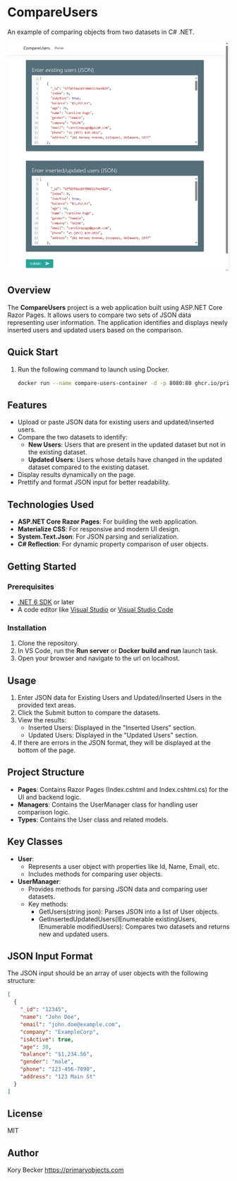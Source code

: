 # CompareUsers

An example of comparing objects from two datasets in C# .NET.

![screenshot](screenshot.png)

## Overview
The **CompareUsers** project is a web application built using ASP.NET Core Razor Pages. It allows users to compare two sets of JSON data representing user information. The application identifies and displays newly inserted users and updated users based on the comparison.

## Quick Start

1. Run the following command to launch using Docker.
    ```bash
    docker run --name compare-users-container -d -p 8080:80 ghcr.io/primaryobjects/compare-users:latest
    ```

## Features
- Upload or paste JSON data for existing users and updated/inserted users.
- Compare the two datasets to identify:
  - **New Users**: Users that are present in the updated dataset but not in the existing dataset.
  - **Updated Users**: Users whose details have changed in the updated dataset compared to the existing dataset.
- Display results dynamically on the page.
- Prettify and format JSON input for better readability.

## Technologies Used
- **ASP.NET Core Razor Pages**: For building the web application.
- **Materialize CSS**: For responsive and modern UI design.
- **System.Text.Json**: For JSON parsing and serialization.
- **C# Reflection**: For dynamic property comparison of user objects.

## Getting Started

### Prerequisites
- [.NET 6 SDK](https://dotnet.microsoft.com/download/dotnet/6.0) or later
- A code editor like [Visual Studio](https://visualstudio.microsoft.com/) or [Visual Studio Code](https://code.visualstudio.com/)

### Installation
1. Clone the repository.
2. In VS Code, run the **Run server** or **Docker build and run** launch task.
3. Open your browser and navigate to the url on localhost.

## Usage
1. Enter JSON data for Existing Users and Updated/Inserted Users in the provided text areas.
2. Click the Submit button to compare the datasets.
3. View the results:
    - Inserted Users: Displayed in the "Inserted Users" section.
    - Updated Users: Displayed in the "Updated Users" section.
4. If there are errors in the JSON format, they will be displayed at the bottom of the page.

## Project Structure
- **Pages**: Contains Razor Pages (Index.cshtml and Index.cshtml.cs) for the UI and backend logic.
- **Managers**: Contains the UserManager class for handling user comparison logic.
- **Types**: Contains the User class and related models.

## Key Classes
- **User**:
    - Represents a user object with properties like Id, Name, Email, etc.
    - Includes methods for comparing user objects.
- **UserManager**:
    - Provides methods for parsing JSON data and comparing user datasets.
    - Key methods:
        - GetUsers(string json): Parses JSON into a list of User objects.
        - GetInsertedUpdatedUsers(IEnumerable<User> existingUsers, IEnumerable<User> modifiedUsers): Compares two datasets and returns new and updated users.

## JSON Input Format
The JSON input should be an array of user objects with the following structure:

```json
[
  {
    "_id": "12345",
    "name": "John Doe",
    "email": "john.doe@example.com",
    "company": "ExampleCorp",
    "isActive": true,
    "age": 30,
    "balance": "$1,234.56",
    "gender": "male",
    "phone": "123-456-7890",
    "address": "123 Main St"
  }
]
```

## License

MIT

## Author

Kory Becker
https://primaryobjects.com